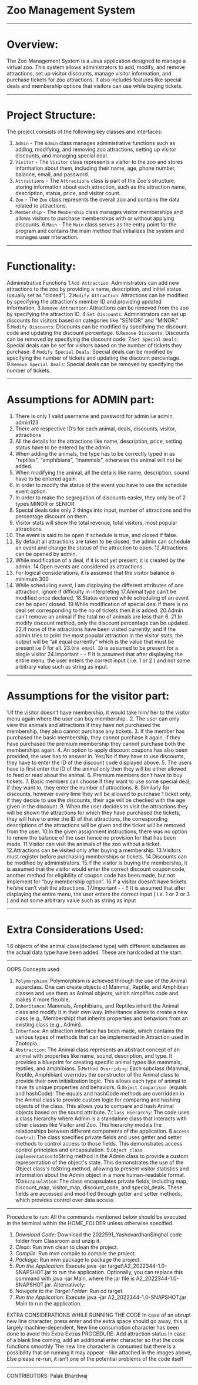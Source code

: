 # Zoo Management System
______________________________________________________________________
# Overview:
The Zoo Management System is a Java application designed to manage a virtual zoo. This
system allows administrators to add, modify, and remove attractions, set up visitor discounts,
manage visitor information, and purchase tickets for zoo attractions. It also includes features like
special deals and membership options that visitors can use while buying tickets.
______________________________________________________________________
# Project Structure:
The project consists of the following key classes and interfaces:
1. `Admin` - The `Admin` class manages administrative functions such as adding,
modifying, and removing zoo attractions, setting up visitor discounts, and managing special
deal.
2. `Visitor` - The `Visitor` class represents a visitor to the zoo and stores information about them,
including their name, age, phone number, balance, email, and password.
3. `Attractions` - The `Attractions` class is part of the Zoo's structure, storing information about
each attraction, such as the attraction name, description, status, price, and visitor count.
4. `Zoo` - The `Zoo` class represents the overall zoo and contains the data related to
attractions.
5. `Membership` - The `Membership` class manages visitor memberships and allows visitors to
purchase memberships with or without applying discounts.
6.`Main` - The `Main` class serves as the entry point for the program and contains the main
method that initializes the system and manages user interaction.
______________________________________________________________________
# Functionality:
Administrative Functions
1.`Add Attraction`: Administrators can add new attractions to the zoo by providing a name,
description, and initial status (usually set as "closed").
2.`Modify Attraction`: Attractions can be modified by specifying the attraction's member ID and
providing updated information.
3.`Remove Attraction`: Attractions can be removed from the zoo by specifying the attraction ID.
4.`Set Discounts`: Administrators can set up discounts for visitors based on categories like
"SENIOR" and "MINOR."
5.`Modify Discounts`: Discounts can be modified by specifying the discount code and updating
the discount percentage.
6.`Remove Discounts`: Discounts can be removed by specifying the discount code.
7.`Set Special Deals`: Special deals can be set for visitors based on the number of tickets they
purchase.
8.`Modify Special Deals`: Special deals can be modified by specifying the number of tickets and
updating the discount percentage.
9.`Remove Special Deals`: Special deals can be removed by specifying the number of tickets.
______________________________________________________________________
# Assumptions for ADMIN part:
1. There is only 1 valid username and password for admin i.e admin, admin123
2. There are respective ID’s for each animal, deals, discounts, visitor, attractions
3. All the details for the attractions like name, description, price, setting status have to be
entered by the admin.
4. When adding the animals, the type has to be correctly typed in as “reptiles”, “amphibians”,
“mammals”, otherwise the animal will not be added.
5. When modifying the animal, all the details like name, description, sound have to be entered
again.
6. In order to modify the status of the event you have to use the schedule event option.
7. In order to make the segregation of discounts easier, they only be of 2 types MINOR or
SENIOR
8. Special deals take only 2 things into input, number of attractions and the percentage discount
on them.
9. Visitor stats will show the total revenue, total visitors, most popular attractions.
10. The event is said to be open if schedule is true, and closed if false.
11. By default all attractions are taken to be closed, the admin can schedule an event and
change the status of the attraction to open.
12.Attractions can be opened by admin.
13. While modification of a deal, if it is not yet present, it is created by the admin.
14.Open events are considered as attractions.
15. For logical considerations, it is assumed that the visitor balance is minimum 300
16. While scheduling event, I am displaying the different attributes of one attraction, ignore if
difficulty in interpreting
17.Animal type can’t be modified once declared.
18.Status entered while scheduling of an event can be open/ closed.
19.While modification of special deal if there is no deal set corresponding to the no of tickets
then it is added.
20.Admin can’t remove an animal if the total no of animals are less than 6.
21.In modify discount method, only the discount percentage can be updated.
22.If none of the attractions have been visited currently, and if the admin tries to print the most popular attraction in the visitor stats, the output will be “all equal currently” which is the value that must be present i.e 0 for all.
23.`One email ID` is assumed to be present for a single visitor
24.Important - - !!
It is assumed that after displaying the entire menu, the user enters the correct input ( i.e. 1 or 2 )
and not some arbitrary value such as string as input.
______________________________________________________
# Assumptions for the visitor part:
1.If the visitor doesn’t have membership, it would take him/ her to the visitor menu again where
the user can buy membership .
2. The user can only view the animals and attractions if they have not purchased the
membership, they also cannot purchase any tickets.
3. If the member has purchased the basic membership, they cannot purchase it again, if they
have purchased the premium membership they cannot purchase both the memberships again.
4. An option to apply discount coupons has also been provided, the user has to answer in.
Yes/No if they have to use discounts, they have to enter the ID of the discount code displayed
above.
5. The users have to first enter the ID of the animal only then they will be either allowed to feed or read about the animal.
6. Premium members don’t have to buy tickets.
7. Basic members can choose if they want to use some special deal, if they want to, they enter
the number of attractions.
8. Similarly for discounts, however every time they will be allowed to purchase 1 ticket only, if
they decide to use the discounts, their age will be checked with the age given in the discount.
9. When the user decides to visit the attractions they will be shown the attractions for which they have purchased the tickets, they will have to enter the ID of that attractions, the corresponding descriptions of the attractions will be given and the ticket will be removed from the user.
10.In the given assignment instructions, there was no option to renew the balance of the user
hence no provision for that has been made.
11.Visitor can visit the animals of the zoo without a ticket.
12.Attractions can be visited only after buying a membership.
13.Visitors must register before purchasing memberships or tickets.
14.Discounts can be modified by administrators.
15.If the visitor is buying the membership, it is assumed that the visitor would enter the correct
discount coupon code, another method for eligibility of coupon code has been made, but not
implement for “buy membership option”.
16.If a visitor doesn’t have tickets he/she can’t visit the attractions.
17.Important - - !!
It is assumed that after displaying the entire menu, the user enters the correct input ( i.e. 1 or 2
or 3 ) and not some arbitrary value such as string as input
______________________________________________________________________
# Extra Considerations Used:
1.6 objects of the animal class(declared type) with different subclasses as the actual data type
have been added. These are hardcoded at the start.
______________________________________________________________________
OOPS Concepts used:
1. `Polymorphism`: Polymorphism is achieved through the use of the Animal superclass. One can
create objects of Mammal, Reptile, and Amphibian classes and use them as Animal objects,
which simplifies code and makes it more flexible.
2. `Inheritance`: Mammals, Amphibians, and Reptiles inherit the Animal class and modify it in
their own way. Inheritance allows to create a new class (e.g., Membership) that inherits
properties and behaviors from an existing class (e.g., Admin).
3. `Interface`: An attraction interface has been made, which contains the various types of
methods that can be implemented in Attraction used in Zootopia.
4. `Abstraction`: The Animal class represents an abstract concept of an animal with properties
like name, sound, description, and type. It provides a blueprint for creating specific animal types
like mammals, reptiles, and amphibians.
5.`Method Overriding`: Each subclass (Mammal, Reptile, Amphibian) overrides the constructor of
the Animal class to provide their own initialization logic. This allows each type of animal to have
its unique properties and behaviors.
6.`Object Comparison `(equals and hashCode): The equals and hashCode methods are
overridden in the Animal class to provide custom logic for comparing and hashing objects of the
class. This allows you to compare and hash Animal objects based on the sound attribute.
7.`Class Hierarchy`: The code uses a class hierarchy where Admin is a standalone class that
interacts with other classes like Visitor and Zoo. This hierarchy models the relationships
between different components of the application.
8.`Access Control`: The class specifies private fields and uses getter and setter methods to
control access to those fields. This demonstrates access control principles and encapsulation.
9.`Object class implementation`:toString method in the Admin class to provide a custom
representation of the object's state. This demonstrates the use of the Object class's toString
method, allowing to present visitor statistics and information about the Admin object in a more
human-readable format.
10.`Encapsulation`: The class encapsulates private fields, including map, discount_map,
visitor_map, discount_code, and special_deals. These fields are accessed and modified through
getter and setter methods, which provides control over data access
____________________________________________________________________
Procedure to run:
All the commands mentioned below should be executed in the terminal within the
HOME_FOLDER unless otherwise specified.
1. *Download Code*: Download the 2022591_YashovardhanSinghal code folder from
Classroom and unzip it.
2. *Clean*: Run mvn clean to clean the project.
3. *Compile*: Run mvn compile to compile the project.
4. *Package*: Run mvn package to package the project.
5. *Run the Application*: Execute java -jar target\A2_2022344-1.0-SNAPSHOT.jar to run the
application. Optionally, you can replace this command with java -jar <path to jar file> Main,
where the jar file is A2_2022344-1.0-SNAPSHOT.jar.
Alternatively:
1. *Navigate to the Target Folder*: Run cd target.
2. *Run the Application*: Execute java -jar A2_2022344-1.0-SNAPSHOT.jar Main to run the
application.


EXTRA CONSIDERATIONS WHILE RUNNING THE CODE
In case of an abrupt new line character, press enter and the extra space should go away, this is
largely machine-dependent,
New line consumption character has been done to avoid this
Extra Extras
PROCEDURE:
Add attraction status
In case of a blank line coming, add an additional enter character so that the code functions
smoothly
The new line character is consumed but there is a possibility that on running it may appear - like
attached in the images above,
Else please re-run, it isn’t one of the potential problems of the code itself
____________________________________________________________________
CONTRIBUTORS:
Palak Bhardwaj 
